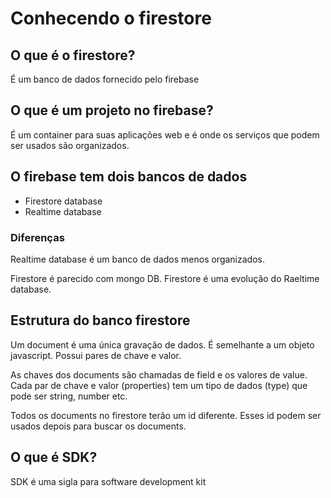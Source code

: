 # Conhecendo o firestore

## O que é o firestore?

É um banco de dados fornecido pelo firebase

## O que é um projeto no firebase?

É um container para suas aplicações web e é onde os serviços que podem ser usados
são organizados.

## O firebase tem dois bancos de dados

- Firestore database
- Realtime database

### Diferenças

Realtime database é um banco de dados menos organizados.

Firestore é parecido com mongo DB.
Firestore é uma evolução do Raeltime database.

## Estrutura do banco firestore

Um document é uma única gravação de dados. É semelhante a um objeto javascript. Possui 
pares de chave e valor.

As chaves dos documents são chamadas de field e os valores de value.
Cada par de chave e valor (properties) tem um tipo de dados (type) que pode ser string, number etc.

Todos os documents no firestore terão um id diferente.
Esses id podem ser usados depois para buscar os documents.

## O que é SDK?

SDK é uma sigla para software development kit